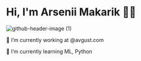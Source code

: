 # Hi, I'm Arsenii Makarik 🐣🐥

![github-header-image (1)](https://github.com/suuurfinbird/suuurfinbird/assets/145972187/735fc66f-32d6-43f3-9d37-e90969afee6d)



🔭 I’m currently working at @avgust.com

🌱 I’m currently learning ML, Python

